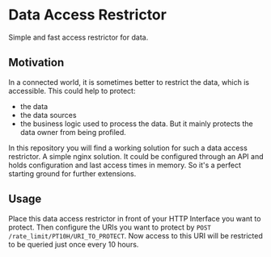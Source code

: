 # Data Access Restrictor

Simple and fast access restrictor for data.

## Motivation

In a connected world, it is sometimes better to restrict the data, which is accessible.
This could help to protect:
 * the data
 * the data sources
 * the business logic used to process the data.
But it mainly protects the data owner from being profiled.

In this repository you will find a working solution for such a data access restrictor. A simple nginx solution. It could be configured through an API and holds configuration and last access times in memory. So it's a perfect starting ground for further extensions.
## Usage

Place this data access restrictor in front of your HTTP Interface you want to protect.
Then configure the URIs you want to protect by `POST /rate_limit/PT10H/URI_TO_PROTECT`.
Now access to this URI will be restricted to be queried just once every 10 hours.
